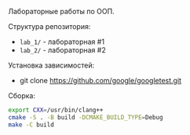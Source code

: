 Лабораторные работы по ООП.

Структура репозитория:
* `lab_1/` - лабораторная #1
* `lab_2/` - лабораторная #2

Установка зависимостей:
* git clone https://github.com/google/googletest.git

Сборка:
```sh
export CXX=/usr/bin/clang++
cmake -S . -B build -DCMAKE_BUILD_TYPE=Debug
make -C build
```
